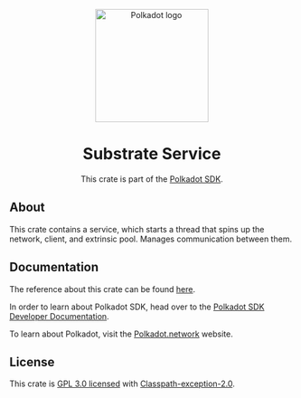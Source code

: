 <div align="center">

<img
alt="Polkadot logo" width="200"
src="https://raw.githubusercontent.com/paritytech/polkadot-sdk/rzadp/readmes/docs/images/Polkadot_Logo_Horizontal_Pink_BlackOnWhite.png">

# Substrate Service

This crate is part of the [Polkadot SDK](https://github.com/paritytech/polkadot-sdk/).

</div>

## About

This crate contains a service, which starts a thread that spins up the network, client, and extrinsic pool.
Manages communication between them.

## Documentation

The reference about this crate can be found [here](https://paritytech.github.io/polkadot-sdk/master/sc_service).

In order to learn about Polkadot SDK, head over to the [Polkadot SDK Developer Documentation](https://paritytech.github.io/polkadot-sdk/master/polkadot_sdk_docs/index.html).

To learn about Polkadot, visit the [Polkadot.network](https://polkadot.network/) website.

## License

This crate is [GPL 3.0 licensed](https://spdx.org/licenses/GPL-3.0-or-later.html) with [Classpath-exception-2.0](https://spdx.org/licenses/Classpath-exception-2.0.html).
